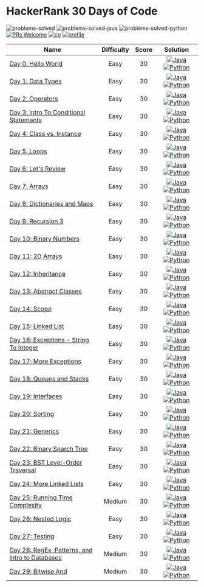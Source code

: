 # HackerRank 30 Days of Code

![problems-solved](https://img.shields.io/badge/Problems%20Solved-0/30-1f425f.svg)
![problems-solved-java](https://img.shields.io/badge/Java-0/30-008000.svg)
![problems-solved-python](https://img.shields.io/badge/Python-0/30-008000.svg)
[![PRs Welcome](https://img.shields.io/badge/PRs-welcome-brightgreen.svg)](CONTRIBUTING.md)
[![cp](https://img.shields.io/badge/also%20see-Competitve%20Programming-1f72ff.svg)](https://github.com/anishLearnsToCode/competitive-programming)
[![profile](https://img.shields.io/badge/also%20see-My%20Hackerrank%20Profile-1f72ff.svg)](https://www.hackerrank.com/anishviewer)

| Name | Difficulty | Score | Solution |
|------|:----------:|:-----:|:--------:|
| [Day 0: Hello World](https://www.hackerrank.com/challenges/30-hello-world) | Easy | 30 | [![Java](https://img.icons8.com/color/40/000000/java-coffee-cup-logo.png)](src/Day0.java) [![Python](https://img.icons8.com/color/35/000000/python.png)](python/day_0.py) |
| [Day 1: Data Types](https://www.hackerrank.com/challenges/30-data-types) | Easy | 30 | [![Java](https://img.icons8.com/color/40/000000/java-coffee-cup-logo.png)](src/Day1.java) [![Python](https://img.icons8.com/color/35/000000/python.png)](python/day_1.py) |
| [Day 2: Operators](https://www.hackerrank.com/challenges/30-operators) | Easy | 30 | [![Java](https://img.icons8.com/color/40/000000/java-coffee-cup-logo.png)](src/Day2.java) [![Python](https://img.icons8.com/color/35/000000/python.png)](python/day_2.py) |
| [Day 3: Intro To Conditional Statements](https://www.hackerrank.com/challenges/30-conditional-statements) | Easy | 30 | [![Java](https://img.icons8.com/color/40/000000/java-coffee-cup-logo.png)](src/Day3.java) [![Python](https://img.icons8.com/color/35/000000/python.png)](python/day_3.py) |
| [Day 4: Class vs. Instance](https://www.hackerrank.com/challenges/30-class-vs-instance) | Easy | 30 | [![Java](https://img.icons8.com/color/40/000000/java-coffee-cup-logo.png)](src/Day4.java) [![Python](https://img.icons8.com/color/35/000000/python.png)](python/day_4.py) |
| [Day 5: Loops](https://www.hackerrank.com/challenges/30-loops) | Easy | 30 | [![Java](https://img.icons8.com/color/40/000000/java-coffee-cup-logo.png)](src/Day5.java) [![Python](https://img.icons8.com/color/35/000000/python.png)](python/day_5.py) |
| [Day 6: Let's Review](https://www.hackerrank.com/challenges/30-review-loop) | Easy | 30 | [![Java](https://img.icons8.com/color/40/000000/java-coffee-cup-logo.png)](src/Day6.java) [![Python](https://img.icons8.com/color/35/000000/python.png)](python/day_6.py) |
| [Day 7: Arrays](https://www.hackerrank.com/challenges/30-arrays) | Easy | 30 | [![Java](https://img.icons8.com/color/40/000000/java-coffee-cup-logo.png)](src/Day7.java) [![Python](https://img.icons8.com/color/35/000000/python.png)](python/day_7.py) |
| [Day 8: Dictionaries and Maps](https://www.hackerrank.com/challenges/30-dictionaries-and-maps) | Easy | 30 | [![Java](https://img.icons8.com/color/40/000000/java-coffee-cup-logo.png)](src/Day8.java) [![Python](https://img.icons8.com/color/35/000000/python.png)](python/day_8.py) |
| [Day 9: Recursion 3](https://www.hackerrank.com/challenges/30-recursion) | Easy | 30 | [![Java](https://img.icons8.com/color/40/000000/java-coffee-cup-logo.png)](src/Day9.java) [![Python](https://img.icons8.com/color/35/000000/python.png)](python/day_9.py) |
| [Day 10: Binary Numbers](https://www.hackerrank.com/challenges/30-binary-numbers) | Easy | 30 | [![Java](https://img.icons8.com/color/40/000000/java-coffee-cup-logo.png)](src/Day10.java) [![Python](https://img.icons8.com/color/35/000000/python.png)](python/day_10.py) |
| [Day 11: 2D Arrays](https://www.hackerrank.com/challenges/30-2d-arrays) | Easy | 30 | [![Java](https://img.icons8.com/color/40/000000/java-coffee-cup-logo.png)](src/Day11.java) [![Python](https://img.icons8.com/color/35/000000/python.png)](python/day_11.py) |
| [Day 12: Inheritance](https://www.hackerrank.com/challenges/30-inheritance) | Easy | 30 | [![Java](https://img.icons8.com/color/40/000000/java-coffee-cup-logo.png)](src/Day12.java) [![Python](https://img.icons8.com/color/35/000000/python.png)](python/day_12.py) |
| [Day 13: Abstract Classes](https://www.hackerrank.com/challenges/30-abstract-classes) | Easy | 30 | [![Java](https://img.icons8.com/color/40/000000/java-coffee-cup-logo.png)](src/Day13.java) [![Python](https://img.icons8.com/color/35/000000/python.png)](python/day_13.py) |
| [Day 14: Scope](https://www.hackerrank.com/challenges/30-scope) | Easy | 30 | [![Java](https://img.icons8.com/color/40/000000/java-coffee-cup-logo.png)](src/Day14.java) [![Python](https://img.icons8.com/color/35/000000/python.png)](python/day_14.py) |
| [Day 15: Linked List](https://www.hackerrank.com/challenges/30-linked-list) | Easy | 30 | [![Java](https://img.icons8.com/color/40/000000/java-coffee-cup-logo.png)](src/Day15.java) [![Python](https://img.icons8.com/color/35/000000/python.png)](python/day_15.py) |
| [Day 16: Exceptions - String To Integer](https://www.hackerrank.com/challenges/30-exceptions-string-to-integer) | Easy | 30 | [![Java](https://img.icons8.com/color/40/000000/java-coffee-cup-logo.png)](src/Day16.java) [![Python](https://img.icons8.com/color/35/000000/python.png)](python/day_16.py) |
| [Day 17: More Exceptions](https://www.hackerrank.com/challenges/30-more-exceptions) | Easy | 30 | [![Java](https://img.icons8.com/color/40/000000/java-coffee-cup-logo.png)](src/Day17.java) [![Python](https://img.icons8.com/color/35/000000/python.png)](python/day_17.py) |
| [Day 18: Queues and Stacks](https://www.hackerrank.com/challenges/30-queues-stacks) | Easy | 30 | [![Java](https://img.icons8.com/color/40/000000/java-coffee-cup-logo.png)](src/Day18.java) [![Python](https://img.icons8.com/color/35/000000/python.png)](python/day_18.py) |
| [Day 19: Interfaces](https://www.hackerrank.com/challenges/30-interfaces) | Easy | 30 | [![Java](https://img.icons8.com/color/40/000000/java-coffee-cup-logo.png)](src/Day19.java) [![Python](https://img.icons8.com/color/35/000000/python.png)](python/day_19.py) |
| [Day 20: Sorting](https://www.hackerrank.com/challenges/30-sorting) | Easy | 30 | [![Java](https://img.icons8.com/color/40/000000/java-coffee-cup-logo.png)](src/Day20.java) [![Python](https://img.icons8.com/color/35/000000/python.png)](python/day_20.py) |
| [Day 21: Generics](https://www.hackerrank.com/challenges/30-generics) | Easy | 30 | [![Java](https://img.icons8.com/color/40/000000/java-coffee-cup-logo.png)](src/Day21.java) [![Python](https://img.icons8.com/color/35/000000/python.png)](python/day_21.py) |
| [Day 22: Binary Search Tree](https://www.hackerrank.com/challenges/30-binary-search-trees) | Easy | 30 | [![Java](https://img.icons8.com/color/40/000000/java-coffee-cup-logo.png)](src/Day22.java) [![Python](https://img.icons8.com/color/35/000000/python.png)](python/day_22.py) |
| [Day 23: BST Level-Order Traversal](https://www.hackerrank.com/challenges/30-binary-trees) | Easy | 30 | [![Java](https://img.icons8.com/color/40/000000/java-coffee-cup-logo.png)](src/Day23.java) [![Python](https://img.icons8.com/color/35/000000/python.png)](python/day_23.py) |
| [Day 24: More Linked Lists](https://www.hackerrank.com/challenges/30-linked-list-deletion) | Easy | 30 | [![Java](https://img.icons8.com/color/40/000000/java-coffee-cup-logo.png)](src/Day24.java) [![Python](https://img.icons8.com/color/35/000000/python.png)](python/day_24.py) |
| [Day 25: Running Time Complexity](https://www.hackerrank.com/challenges/30-running-time-and-complexity) | Medium | 30 | [![Java](https://img.icons8.com/color/40/000000/java-coffee-cup-logo.png)](src/Day25.java) [![Python](https://img.icons8.com/color/35/000000/python.png)](python/day_25.py) |
| [Day 26: Nested Logic](https://www.hackerrank.com/challenges/30-nested-logic) | Easy | 30 | [![Java](https://img.icons8.com/color/40/000000/java-coffee-cup-logo.png)](src/Day26.java) [![Python](https://img.icons8.com/color/35/000000/python.png)](python/day_26.py) |
| [Day 27: Testing](https://www.hackerrank.com/challenges/30-testing) | Easy | 30 | [![Java](https://img.icons8.com/color/40/000000/java-coffee-cup-logo.png)](src/Day27.java) [![Python](https://img.icons8.com/color/35/000000/python.png)](python/day_27.py) |
| [Day 28: RegEx, Patterns, and Intro to Databases](https://www.hackerrank.com/challenges/30-regex-patterns) | Medium | 30 | [![Java](https://img.icons8.com/color/40/000000/java-coffee-cup-logo.png)](src/Day28.java) [![Python](https://img.icons8.com/color/35/000000/python.png)](python/day_28.py) |
| [Day 29: Bitwise And](https://www.hackerrank.com/challenges/30-bitwise-and) | Medium | 30 | [![Java](https://img.icons8.com/color/40/000000/java-coffee-cup-logo.png)](src/Day29.java) [![Python](https://img.icons8.com/color/35/000000/python.png)](python/day_29.py) |
